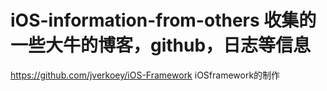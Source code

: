 # iOS-information-from-others  收集的一些大牛的博客，github，日志等信息
https://github.com/jverkoey/iOS-Framework iOSframework的制作
